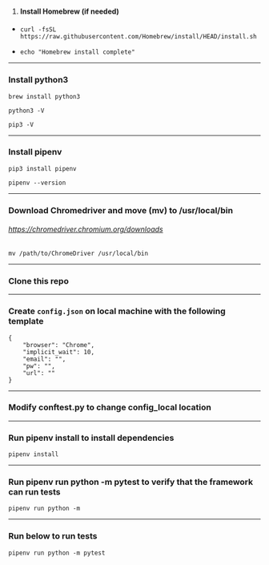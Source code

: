 1. #### Install Homebrew (if needed)
- `curl -fsSL https://raw.githubusercontent.com/Homebrew/install/HEAD/install.sh`

- `echo "Homebrew install complete"`

---

### Install python3
`brew install python3`

`python3 -V`

`pip3 -V`

---

### Install pipenv
`pip3 install pipenv`

`pipenv --version`

---

### Download Chromedriver and move (mv) to /usr/local/bin
###### https://chromedriver.chromium.org/downloads
`mv /path/to/ChromeDriver /usr/local/bin`

---

### Clone this repo

---

### Create `config.json` on local machine with the following template
```
{
	"browser": "Chrome",
	"implicit_wait": 10,
	"email": "",
	"pw": "",
	"url": ""
}
```

---

### Modify conftest.py to change config_local location

---

### Run pipenv install to install dependencies 
`pipenv install`

---

### Run pipenv run python -m pytest to verify that the framework can run tests
`pipenv run python -m`

---

### Run below to run tests
`pipenv run python -m pytest`